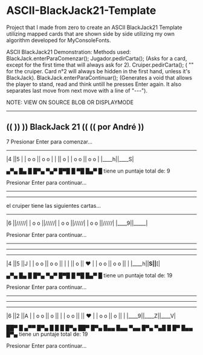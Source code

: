 # ASCII-BlackJack21-Template
Project that I made from zero to create an ASCII BlackJack21 Template utilizing mapped cards that are shown side by side utilizing my own algorithm developed for MyConsoleFonts.

ASCII BlackJack21 Demonstration: 
Methods used: BlackJack.enterParaComenzar();
              Jugador.pedirCarta(); (Asks for a card, except for the first time that will always ask for 2).
              Cruiper.pedirCarta(); ( "" for the cruiper. Card n°2 will always be hidden in the first hand, unless it's BlackJack).
              BlackJack.enterParaContinuar(); (Generates a void that allows the player to stand, read and think untill he presses Enter again. It also
                                               separates last move from next move with a line of "---").
                                               

NOTE: VIEW ON SOURCE BLOB OR DISPLAYMODE 


 ________________  
((                ))
)) BlackJack 21 (( 
((   por André    ))
 ----------------  

7 Presionar Enter para comenzar...

 _____  _____ 
|4    ||5    |
| o o || o o |
|     ||  o  |
| o o || o o |
|____h||____S|

▄▀▄ █▄ █ █▀▄ ▀▄▀ 
█▀█ █ ▀█ █▄▀  █  tiene un puntaje total de: 9


Presionar Enter para continuar...
________________________________________________
________________________________________________

el cruiper tiene las siguientes cartas...
 _____  _____ 
|6    ||/////|
| o o ||/////|
| o o ||/////|
| o o ||/////|
|____9||_____|

Presionar Enter para continuar...
________________________________________________
________________________________________________

 _____  _____  _____ 
|4    ||5    ||J    |
| o o || o o ||     |
|     ||  o  ||  ♥  |
| o o || o o ||     |
|____h||____S||____[|

▄▀▄ █▄ █ █▀▄ ▀▄▀ 
█▀█ █ ▀█ █▄▀  █  tiene un puntaje total de: 19

Presionar Enter para continuar...

________________________________________________
________________________________________________

 _____  _____  _____ 
|6    ||2    ||A    |
| o o ||  o  ||     |
| o o ||     ||  ♥  |
| o o ||  o  ||     |
|____9||____Z||____V|

██▀ █    ▄▀▀ █▀▄ █ █ █ █▀▄ ██▀ █▀▄ 
█▄▄ █▄▄  ▀▄▄ █▀▄ ▀▄█ █ █▀  █▄▄ █▀▄  tiene un puntaje total de: 19

Presionar Enter para continuar...
